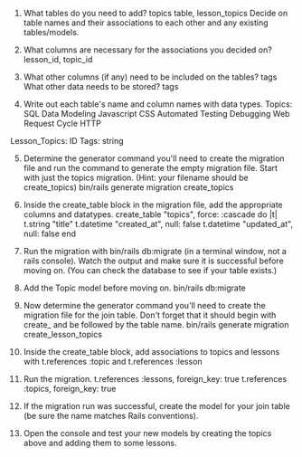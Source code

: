 1. What tables do you need to add? topics table, lesson_topics Decide on table names and their associations to each other and any existing tables/models.

2. What columns are necessary for the associations you decided on? lesson_id, topic_id

3. What other columns (if any) need to be included on the tables? tags
 What other data needs to be stored? tags

4. Write out each table's name and column names with data types.
Topics:
SQL
Data Modeling
Javascript
CSS
Automated Testing
Debugging
Web Request Cycle
HTTP

Lesson_Topics: ID
Tags: string

5. Determine the generator command you'll need to create the migration file and run the command to generate the empty migration file. Start with just the topics migration. (Hint: your filename should be create_topics)
bin/rails generate migration create_topics

6. Inside the create_table block in the migration file, add the appropriate columns and datatypes.
create_table "topics", force: :cascade do |t|
    t.string "title"
    t.datetime "created_at", null: false
    t.datetime "updated_at", null: false
  end

7. Run the migration with bin/rails db:migrate (in a terminal window, not a rails console). Watch the output and make sure it is successful before moving on. (You can check the database to see if your table exists.)
8. Add the Topic model before moving on.
bin/rails db:migrate

9. Now determine the generator command you'll need to create the migration file for the join table. Don't forget that it should begin with create_ and be followed by the table name.
bin/rails generate migration create_lesson_topics

10. Inside the create_table block, add associations to topics and lessons with t.references :topic and t.references :lesson

11. Run the migration.
      t.references :lessons, foreign_key: true
      t.references :topics, foreign_key: true
      
12. If the migration run was successful, create the model for your join table (be sure the name matches Rails conventions).

13. Open the console and test your new models by creating the topics above and adding them to some lessons.
